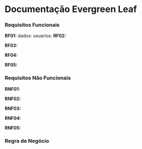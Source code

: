 # Documentação Evergreen Leaf

### Requisitos Funcionais

**RF01:**
dados:
usuarios:
**RF02:**

**RF03:**

**RF04:**

**RF05:**

### Requisitos Não Funcionais

**RNF01:**

**RNF02:**

**RNF03:**

**RNF04:**

**RNF05:**

### Regra de Negócio
